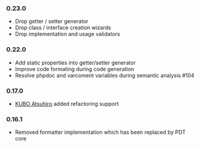 ### 0.23.0

- Drop getter / setter generator
- Drop class / interface creation wizards
- Drop implementation and usage validators


### 0.22.0

- Add static properties into getter/setter generator
- Improve code formating during code generation
- Resolve phpdoc and varcoment variables during semantic analysis #104

### 0.17.0

- [KUBO Atsuhiro](https://github.com/iteman) added refactoring support

### 0.16.1

- Removed formatter implementation which has been replaced by PDT core
